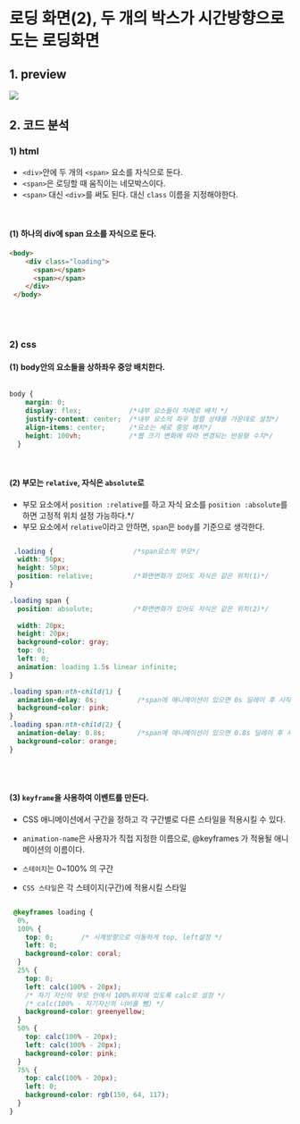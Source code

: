 # 로딩 화면(2), 두 개의 박스가 시간방향으로 도는 로딩화면

## 1. preview

<img src="https://j.gifs.com/ANzJL1.gif" />


## 2. 코드 분석

### 1) html
- `<div>`안에 두 개의 `<span>` 요소를 자식으로 둔다.
- `<span>`은 로딩할 때 움직이는 네모박스이다.
- `<span>` 대신 `<div>`를 써도 된다. 대신 `class` 이름을 지정해야한다.

<br/>

#### (1) 하나의 div에 span 요소를 자식으로 둔다.
```html
<body>
    <div class="loading">
      <span></span>
      <span></span>
    </div>
 </body>
```

<br/><br/>

### 2) css

#### (1) body안의 요소들을 상하좌우 중앙 배치한다.

```css

body {
    margin: 0; 
    display: flex;            /*내부 요소들이 차례로 배치 */
    justify-content: center;  /*내부 요소의 좌우 정렬 상태를 가운데로 설정*/
    align-items: center;      /*요소는 세로 중앙 배치*/
    height: 100vh;            /*웹 크기 변화에 따라 변경되는 반응형 수치*/
  }

```

<br/>

#### (2) 부모는 `relative`, 자식은 `absolute`로
- 부모 요소에서 `position :relative`를 하고 자식 요소를 `position :absolute`를 하면 고정적 위치 설정 가능하다.*/
- 부모 요소에서 `relative`이라고 안하면, `span`은 `body`를 기준으로 생각한다.

```css

 .loading {                    /*span요소의 부모*/
  width: 50px;
  height: 50px;
  position: relative;          /*화면변화가 있어도 자식은 같은 위치(1)*/ 
}

.loading span {
  position: absolute;          /*화면변화가 있어도 자식은 같은 위치(2)*/
  
  width: 20px;
  height: 20px;
  background-color: gray;
  top: 0;
  left: 0;
  animation: loading 1.5s linear infinite;
}

.loading span:nth-child(1) {
  animation-delay: 0s;          /*span에 애니메이션이 있으면 0s 딜레이 후 시작*/
  background-color: pink;
}
.loading span:nth-child(2) {
  animation-delay: 0.8s;        /*span에 애니메이션이 있으면 0.8s 딜레이 후 시작*/
  background-color: orange;
}

```

<br/>
<br/>

#### (3) `keyframe`을 사용하여 이벤트를 만든다.

- CSS 애니메이션에서 구간을 정하고 각 구간별로 다른 스타일을 적용시킬 수 있다.

- `animation-name`은 사용자가 직접 지정한 이름으로, @keyframes 가 적용될 애니메이션의 이름이다.

- `스테이지`는 0~100% 의 구간
 
- `CSS 스타일`은 각 스테이지(구간)에 적용시킬 스타일


```css

 @keyframes loading {
  0%,
  100% {
    top: 0;       /* 시계방향으로 이동하게 top, left설정 */
    left: 0;  
    background-color: coral;
  }
  25% {
    top: 0;
    left: calc(100% - 20px);
    /* 자기 자신의 부모 안에서 100%위치에 있도록 calc로 설정 */
    /* calc(100% - 자기자신의 너비를 뺌) */
    background-color: greenyellow;
  }
  50% {
    top: calc(100% - 20px);
    left: calc(100% - 20px);
    background-color: pink;
  }
  75% {
    top: calc(100% - 20px);
    left: 0;
    background-color: rgb(150, 64, 117);
  }
}

```


















